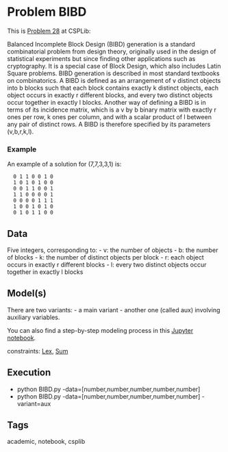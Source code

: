 # Problem BIBD

This is [Problem 28](http://www.csplib.org/Problems/prob028) at CSPLib:

Balanced Incomplete Block Design (BIBD) generation is a standard combinatorial problem from design theory,
originally used in the design of statistical experiments but since finding other applications such as cryptography.
It is a special case of Block Design, which also includes Latin Square problems.
BIBD generation is described in most standard textbooks on combinatorics.
A BIBD is defined as an arrangement of v distinct objects into b blocks such that each block contains exactly k distinct objects,
each object occurs in exactly r different blocks, and every two distinct objects occur together in exactly l blocks.
Another way of defining a BIBD is in terms of its incidence matrix, which is a v by b binary matrix with exactly r ones per row, k ones per column, and with a scalar product of l between any pair of distinct rows.
A BIBD is therefore specified by its parameters (v,b,r,k,l).

### Example
  An example of a solution for (7,7,3,3,1) is:
  ```
    0 1 1 0 0 1 0
    1 0 1 0 1 0 0
    0 0 1 1 0 0 1
    1 1 0 0 0 0 1
    0 0 0 0 1 1 1
    1 0 0 1 0 1 0
    0 1 0 1 1 0 0
  ```

## Data
  Five integers, corresponding to:
    - v: the number of objects
    - b: the number of blocks
    - k: the number of distinct objects per block
    - r: each object occurs in exactly r different blocks
    - l: every two distinct objects occur together in exactly l blocks

## Model(s)
  There are two variants:
    - a main variant
    - another one (called aux) involving auxiliary variables.

  You can also find a step-by-step modeling process in this [Jupyter notebook](https://pycsp.org/documentation/models/CSP/Bibd/).

  constraints: [Lex](http://pycsp.org/documentation/constraints/Lex), [Sum](http://pycsp.org/documentation/constraints/Sum)

## Execution
  - python BIBD.py -data=[number,number,number,number,number]
  - python BIBD.py -data=[number,number,number,number,number] -variant=aux

## Tags
  academic, notebook, csplib
